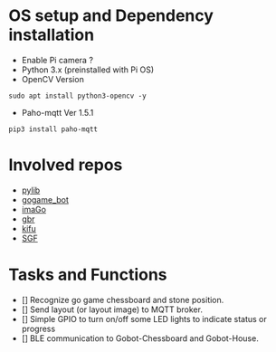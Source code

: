 

# OS setup and Dependency installation 
- Enable Pi camera ?
- Python 3.x (preinstalled with Pi OS)
- OpenCV Version 
```
sudo apt install python3-opencv -y
```
- Paho-mqtt Ver 1.5.1
```
pip3 install paho-mqtt
```

# Involved repos
- [pylib](https://github.com/voicevon/pylib)
- [gogame_bot](https://github.com/voicevon/gogame_bot)
- [imaGo](https://github.com/tomasmcz/imago)
- [gbr](https://github.com/skolchin/gbr)
- [kifu](https://www.remi-coulom.fr/kifu-snap/)
- [SGF](https://www.red-bean.com/sgf/user_guide/index.html)

# Tasks and Functions
- [] Recognize go game chessboard and stone position.
- [] Send layout (or layout image) to MQTT broker.
- [] Simple GPIO to turn on/off some LED lights to indicate status or progress
- [] BLE communication to Gobot-Chessboard and Gobot-House.

